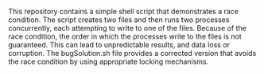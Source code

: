This repository contains a simple shell script that demonstrates a race condition.  The script creates two files and then runs two processes concurrently, each attempting to write to one of the files.  Because of the race condition, the order in which the processes write to the files is not guaranteed. This can lead to unpredictable results, and data loss or corruption.  The bugSolution.sh file provides a corrected version that avoids the race condition by using appropriate locking mechanisms.
